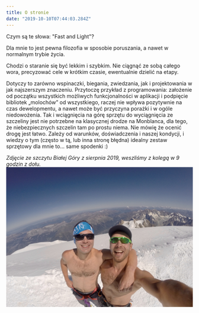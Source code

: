```yaml
---
title: O stronie
date: "2019-10-10T07:44:03.284Z"
---
```


Czym są te słowa: "Fast and Light"?

Dla mnie to jest pewna filozofia w sposobie poruszania, a nawet w normalnym trybie życia.

Chodzi o staranie się być lekkim i szybkim. Nie ciągnąć ze sobą całego wora, precyzować cele w krótkim czasie, ewentualnie dzielić na etapy. 

Dotyczy to zarówno wspinaczki, biegania, zwiedzania, jak i projektowania w jak najszerszym znaczeniu. Przytoczę przykład z programowania: założenie od początku wszystkich możliwych funkcjonalności w aplikacji i podpięcie bibliotek „molochów” od wszystkiego, raczej nie wpływa pozytywnie na czas dewelopmentu, a nawet może być przyczyna porażki i w ogóle niedowożenia. Tak i wciągnięcia na górę sprzętu do wyciągnięcia ze szczeliny jest nie potrzebne na klasycznej drodze na Monblanca, dla tego, że niebezpiecznych szczelin tam po prostu niema.
Nie mówię że ocenić drogę jest łatwo. Zależy od warunków, doświadczenia i naszej kondycji, i wiedzy o tym (często w tą, lub inna stronę błędna)
idealny zestaw sprzętowy dla mnie to... same spodenki :)

*Zdjęcie ze szczytu Białej Góry z sierpnia 2019, weszliśmy z kolegą w 9 godzin z dołu.*
![Fast and Light MonBlanc](./monblanc.jpg)

